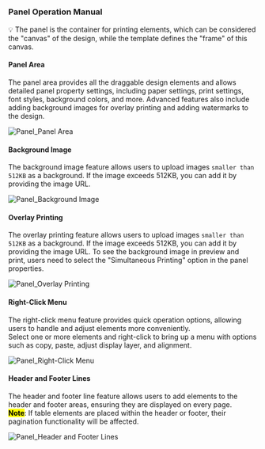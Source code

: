 <h5 id="start"></h5>

### Panel Operation Manual

<aside>
💡 The panel is the container for printing elements, which can be considered the "canvas" of the design, while the template defines the "frame" of this canvas.
</aside>

#### **Panel Area**

The panel area provides all the draggable design elements and allows detailed panel property settings, including paper settings, print settings, font styles, background colors, and more. Advanced features also include adding background images for overlay printing and adding watermarks to the design.

![Panel_Panel Area](../_images/zh-cn/面板_面板区域.gif)

#### **Background Image**

The background image feature allows users to upload images `smaller than 512KB` as a background. If the image exceeds 512KB, you can add it by providing the image URL.

![Panel_Background Image](../_images/zh-cn/面板_背景图片.gif)

#### **Overlay Printing**

The overlay printing feature allows users to upload images `smaller than 512KB` as a background. If the image exceeds 512KB, you can add it by providing the image URL. To see the background image in preview and print, users need to select the "Simultaneous Printing" option in the panel properties.

![Panel_Overlay Printing](../_images/zh-cn/面板_套打功能.gif)

#### **Right-Click Menu**

The right-click menu feature provides quick operation options, allowing users to handle and adjust elements more conveniently. <br/>
Select one or more elements and right-click to bring up a menu with options such as copy, paste, adjust display layer, and alignment.

![Panel_Right-Click Menu](../_images/zh-cn/面板_鼠标右键菜单.gif)

#### **Header and Footer Lines**

The header and footer line feature allows users to add elements to the header and footer areas, ensuring they are displayed on every page. <br/>
<mark>**Note**</mark>: If table elements are placed within the header or footer, their pagination functionality will be affected.

![Panel_Header and Footer Lines](../_images/zh-cn/面板_页眉线和页脚线.gif)